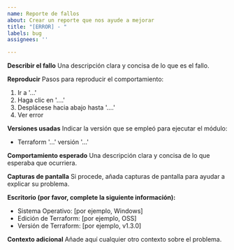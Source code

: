```yaml
---
name: Reporte de fallos
about: Crear un reporte que nos ayude a mejorar
title: "[ERROR] - "
labels: bug
assignees: ''

---
```


**Describir el fallo**
Una descripción clara y concisa de lo que es el fallo.

**Reproducir**
Pasos para reproducir el comportamiento:
1. Ir a '...'
2. Haga clic en '....'
3. Desplácese hacia abajo hasta '....'
4. Ver error

**Versiones usadas**
Indicar la versión que se empleó para ejecutar el módulo:
* Terraform '...' versión '...'

**Comportamiento esperado**
Una descripción clara y concisa de lo que esperaba que ocurriera.

**Capturas de pantalla**
Si procede, añada capturas de pantalla para ayudar a explicar su problema.

**Escritorio (por favor, complete la siguiente información):**
 - Sistema Operativo: [por ejemplo, Windows]
 - Edición de Terraform: [por ejemplo, OSS]
 - Versión de Terraform: [por ejemplo, v1.3.0]

**Contexto adicional**
Añade aquí cualquier otro contexto sobre el problema.
